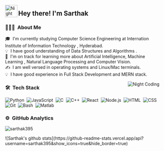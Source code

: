 <img alt="Night Coding" src="./assets/Hand%20Wave.gif" width='40' align="left"/><h2>Hey there! I'm Sarthak</h2>

<!-- ## 👋 &nbsp;Hey there! I'm Sarthak -->

### 👨🏻‍💻 &nbsp;About Me

🎓 &nbsp;I'm currently studying Computer Science Engineering at Internation Institute of Information Technology , Hyderabad.\
💡 &nbsp;I have good understanding of Data Structures and Algorithms .\
🌱 &nbsp;I'm on track for learning more about Artificial Intelligence, Machine Learning , Natural Language Processing and Computer Vision.\
✍️ &nbsp;I am well versed in operating systems and Linux/Mac terminals.\
💡 &nbsp;I have good experience in Full Stack Development and MERN stack.


<img alt="Night Coding" src="https://media.giphy.com/media/SWoSkN6DxTszqIKEqv/giphy.gif" align="right"/>

### 🛠 &nbsp;Tech Stack

![Python](https://img.shields.io/badge/-Python-05122A?style=flat&logo=python)&nbsp;
![JavaScript](https://img.shields.io/badge/-JavaScript-05122A?style=flat&logo=javascript)&nbsp;
![C](https://img.shields.io/badge/-C-05122A?style=flat&logo=C&logoColor=A8B9CC)&nbsp;
![C++](https://img.shields.io/badge/-C++-05122A?style=flat&logo=C%2B%2B&logoColor=00599C)&nbsp;
![React](https://img.shields.io/badge/-React-05122A?style=flat&logo=react)&nbsp;
![Node.js](https://img.shields.io/badge/-Node.js-05122A?style=flat&logo=node.js)&nbsp;
![HTML](https://img.shields.io/badge/-HTML-05122A?style=flat&logo=HTML5)&nbsp;
![CSS](https://img.shields.io/badge/-CSS-05122A?style=flat&logo=CSS3&logoColor=1572B6)&nbsp;
![Git](https://img.shields.io/badge/-Git-05122A?style=flat&logo=git)&nbsp;
![Bash](https://img.shields.io/badge/bash-Shell-lightgrey)&nbsp;
![Matlab](https://img.shields.io/badge/Python-Matlab-blue)&nbsp;


### ⚙️ &nbsp;GitHub Analytics

<p align="center">

  <p><img align="center" src="https://github-readme-stats.vercel.app/api/top-langs?username=sarthak395&show_icons=true&locale=en&layout=compact" alt="sarthak395" /></p>
  ![Sarthak's github stats](https://github-readme-stats.vercel.app/api?username=sarthak395&show_icons=true&hide_border=true)

</p>


